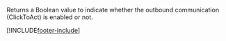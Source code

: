 Returns a Boolean value to indicate whether the outbound communication (ClickToAct) is enabled or not.

[!INCLUDE[footer-include](../../../../../../includes/footer-banner.md)]